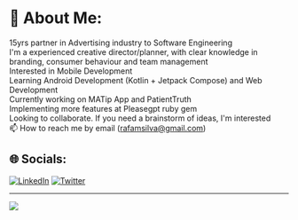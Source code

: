 # 💫 About Me:


15yrs partner in Advertising industry to Software Engineering
<br> I'm a experienced creative director/planner, with clear knowledge in branding, consumer behaviour and team management
<br> Interested in Mobile Development
<br> Learning Android Development (Kotlin + Jetpack Compose) and Web Development
<br> Currently working on MATip App and PatientTruth 
<br> Implementing more features at Pleasegpt ruby gem
<br> Looking to collaborate. If you need a brainstorm of ideas, I'm interested
<br> 📫 How to reach me by email (rafamsilva@gmail.com)

## 🌐 Socials:
[![LinkedIn](https://img.shields.io/badge/LinkedIn-%230077B5.svg?logo=linkedin&logoColor=white)](https://linkedin.com/in/rafamsilva) 
[![Twitter](https://img.shields.io/badge/Twitter-%231DA1F2.svg?logo=Twitter&logoColor=white)](https://twitter.com/rafamsilva) 

---
[![](https://visitcount.itsvg.in/api?id=rafaover&icon=5&color=6)](https://visitcount.itsvg.in)

<!-- Proudly created with GPRM ( https://gprm.itsvg.in ) -->

